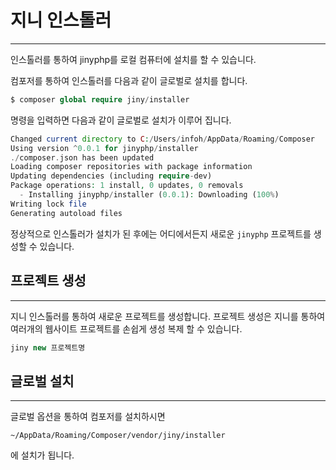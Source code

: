# 지니 인스톨러
---
인스톨러를 통하여 jinyphp를 로컬 컴퓨터에 설치를 할 수 있습니다. 

컴포저를 통하여 인스톨러를 다음과 같이 글로벌로 설치를 합니다.

```php
$ composer global require jiny/installer
```

명령을 입력하면 다음과 같이 글로벌로 설치가 이루어 집니다.

```php
Changed current directory to C:/Users/infoh/AppData/Roaming/Composer
Using version ^0.0.1 for jinyphp/installer
./composer.json has been updated
Loading composer repositories with package information
Updating dependencies (including require-dev)
Package operations: 1 install, 0 updates, 0 removals
  - Installing jinyphp/installer (0.0.1): Downloading (100%)
Writing lock file
Generating autoload files
```

정상적으로 인스톨러가 설치가 된 후에는 어디에서든지 새로운 `jinyphp` 프로젝트를 생성할 수 있습니다.

## 프로젝트 생성
---
지니 인스톨러를 통하여 새로운 프로젝트를 생성합니다. 프로젝트 생성은 지니를 통하여 여러개의 웹사이트 프로젝트를 손쉽게 생성 복제 할 수 있습니다.

```php
jiny new 프로젝트명
```


## 글로벌 설치
---
글로벌 옵션을 통하여 컴포저를 설치하시면

```
~/AppData/Roaming/Composer/vendor/jiny/installer
```
에 설치가 됩니다.
